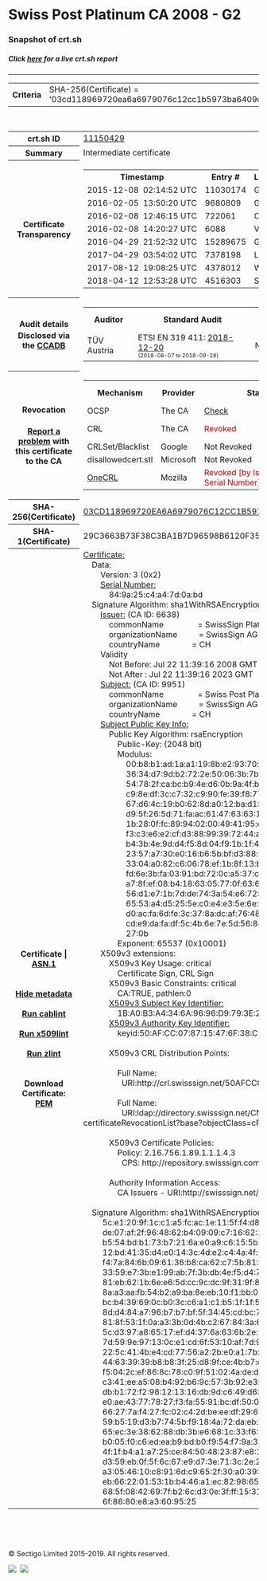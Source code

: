 # Swiss Post Platinum CA 2008 - G2
### Snapshot of crt.sh
##### Click [here](https://crt.sh/?q=03CD118969720EA6A6979076C12CC1B5973BA6409CF3772D4BAD9225CB70D119) for a live crt.sh report

---
<!DOCTYPE HTML PUBLIC "-//W3C//DTD HTML 4.0 Transitional//EN">
<HTML>

<BODY>

<TABLE>
  <TR>
    <TH class="outer">Criteria</TH>
    <TD class="outer">SHA-256(Certificate) = '03cd118969720ea6a6979076c12cc1b5973ba6409cf3772d4bad9225cb70d119'</TD>
  </TR>
</TABLE>
<BR>
<TABLE>
  <TR>
    <TH class="outer">crt.sh ID</TH>
    <TD class="outer"><A href="?id=11150429">11150429</A></TD>
  </TR>
  <TR>
    <TH class="outer">Summary</TH>
    <TD class="outer">Intermediate certificate</TD>
  </TR>
  <TR>
    <TH class="outer">Certificate<BR>Transparency</TH>
    <TD class="outer">
<TABLE class="options" style="margin-left:0px">
  <TR>
    <TH>Timestamp</TH>
    <TH>Entry #</TH>
    <TH>Log Operator</TH>
    <TH>Log URL</TH>
  </TR>
  <TR>
    <TD>2015-12-08&nbsp; <FONT class="small">02:14:52 UTC</FONT></TD>
    <TD>11030174</TD>
    <TD>Google</TD>
    <TD>https://ct.googleapis.com/pilot</TD>
  </TR>
  <TR>
    <TD>2016-02-05&nbsp; <FONT class="small">13:50:20 UTC</FONT></TD>
    <TD>9680809</TD>
    <TD>Google</TD>
    <TD>https://ct.googleapis.com/rocketeer</TD>
  </TR>
  <TR>
    <TD>2016-02-08&nbsp; <FONT class="small">12:46:15 UTC</FONT></TD>
    <TD>722061</TD>
    <TD>Certly</TD>
    <TD>https://log.certly.io</TD>
  </TR>
  <TR>
    <TD>2016-02-08&nbsp; <FONT class="small">14:20:27 UTC</FONT></TD>
    <TD>6088</TD>
    <TD>Venafi</TD>
    <TD>https://ctlog.api.venafi.com</TD>
  </TR>
  <TR>
    <TD>2016-04-29&nbsp; <FONT class="small">21:52:32 UTC</FONT></TD>
    <TD>15289675</TD>
    <TD>Google</TD>
    <TD>https://ct.googleapis.com/aviator</TD>
  </TR>
  <TR>
    <TD>2017-04-29&nbsp; <FONT class="small">03:54:02 UTC</FONT></TD>
    <TD>7378198</TD>
    <TD>Let's Encrypt</TD>
    <TD>https://clicky.ct.letsencrypt.org</TD>
  </TR>
  <TR>
    <TD>2017-08-12&nbsp; <FONT class="small">19:08:25 UTC</FONT></TD>
    <TD>4378012</TD>
    <TD>WoTrus</TD>
    <TD>https://ctlog.wosign.com</TD>
  </TR>
  <TR>
    <TD>2018-04-12&nbsp; <FONT class="small">12:53:28 UTC</FONT></TD>
    <TD>4516303</TD>
    <TD>Sectigo</TD>
    <TD>https://dodo.ct.comodo.com</TD>
  </TR>
</TABLE>
    </TD>
  </TR>
  <TR>
    <TH class="outer">Audit details<BR>
      <DIV class="small" style="padding-top:3px">Disclosed via the
        <A href="//ccadb-public.secure.force.com/mozilla/PublicAllIntermediateCerts" target="_blank">CCADB</A></DIV>
    </TH>
    <TD class="outer">
<TABLE class="options" style="margin-left:0px">
  <TR>
    <TH>Auditor</TH>
    <TH>Standard Audit</TH>
    <TH>BR Audit</TH>
    <TH>EV SSL Audit</TH>
    <TH>Documents</TH>
    <TH>CCADB</TH>
    <TH>Root Owner / Certificate</TH>
  </TR>
  <TR>
    <TD style="vertical-align:middle">TÜV Austria</TD>
    <TD>ETSI EN 319 411:
      <A href="https://it-tuv.com/wp-content/uploads/2018/12/AA2018122001_Audit_Attestation_TA_CERT__SwissSign_Platinum_G2.pdf" target="_blank">2018-12-20</A>
      <BR><FONT style="font-size:8pt">(2018-06-07 to 2018-09-28)</FONT></TD>
    <TD>No    <TD>No    <TD>
      <A href="http://repository.swisssign.com/SwissSign-Platinum-CP-CPS.pdf" target="blank">CP</A>
      <A href="http://repository.swisssign.com/SwissSign-Platinum-CP-CPS.pdf" target="blank">CPS</A>
    </TD>
    <TD><A href="//ccadb.force.com/0011J00001FxaZDQAZ" target="_blank">0011J00001FxaZDQAZ</A></TD>
    <TD><A href="/?id=8986188">SwissSign AG</A></TD>
  </TR>
</TABLE>
    </TD>
  </TR>
  <TR>
    <TH class="outer">Revocation<BR><BR>
      <DIV class="small" style="padding-top:3px"><A href="?id=11150429&opt=problemreporting">Report a problem</A> with<BR>this certificate to the CA</DIV></TH>
    <TD class="outer">
      <TABLE class="options" style="margin-left:0px">
        <TR>
          <TH>Mechanism</TH>
          <TH>Provider</TH>
          <TH>Status</TH>
          <TH>Revocation Date</TH>
          <TH>Last Observed in CRL</TH>
          <TH>Last Checked <SPAN style="color:#CC0000;vertical-align:middle;font-size:70%;font-weight:normal">(Error)</SPAN></TH>
        </TR>
        <TR>
          <TD>OCSP</TD>
          <TD>The CA</TD>
          <TD><A href="?id=11150429&opt=ocsp">Check</A></TD>
          <TD><SPAN style="color:#888888">?</SPAN></TD>
          <TD><SPAN style="color:#888888">n/a</SPAN></TD>
          <TD><SPAN style="color:#888888">?</SPAN></TD>
        </TR>
        <TR>
          <TD>CRL</TD>
          <TD>The CA</TD>
          <TD><SPAN style="color:#CC0000">Revoked</SPAN></TD><TD>2018-06-30&nbsp; <FONT class="small">13:11:19 UTC</FONT></TD><TD>2019-11-06&nbsp; <FONT class="small">17:53:29 UTC</FONT></TD><TD>2019-12-04&nbsp; <FONT class="small">16:18:02 UTC</FONT></TD>
        </TR>
        <TR>
          <TD>CRLSet/Blacklist</TD>
          <TD>Google</TD>
          <TD>Not Revoked</TD>
          <TD><SPAN style="color:#888888">n/a</SPAN></TD>
          <TD><SPAN style="color:#888888">n/a</SPAN></TD>
          <TD><SPAN style="color:#888888">n/a</SPAN></TD>
        </TR>
        <TR>
          <TD>disallowedcert.stl</TD>
          <TD>Microsoft</TD>
          <TD>Not Revoked</TD>
          <TD><SPAN style="color:#888888">n/a</SPAN></TD>
          <TD><SPAN style="color:#888888">n/a</SPAN></TD>
          <TD><SPAN style="color:#888888">n/a</SPAN></TD>
        </TR>
        <TR>
          <TD><A href="/mozilla-onecrl" target="_blank">OneCRL</A></TD>
          <TD>Mozilla</TD>
          <TD><SPAN style="color:#CC0000">Revoked [by Issuer Name, Serial Number]</SPAN></TD><TD>2018-08-17&nbsp; <FONT class="small">22:24:14 UTC</FONT></TD>
          <TD><SPAN style="color:#888888">n/a</SPAN></TD>
          <TD><SPAN style="color:#888888">n/a</SPAN></TD>
        </TR>
      </TABLE>
    </TD>
  </TR>
  <TR>
    <TH class="outer">SHA-256(Certificate)</TH>
    <TD class="outer"><A href="//censys.io/certificates/03cd118969720ea6a6979076c12cc1b5973ba6409cf3772d4bad9225cb70d119">03CD118969720EA6A6979076C12CC1B5973BA6409CF3772D4BAD9225CB70D119</A></TD>
  </TR>
  <TR>
    <TH class="outer">SHA-1(Certificate)</TH>
    <TD class="outer">29C3663B73F38C3BA1B7D96598B6120F358D45AA</TD>
  </TR>
  <TR>
    <TH class="outer">Certificate | <A href="?asn1=11150429">ASN.1</A>
      <SPAN class="small"><BR>
      <BR><BR><A href="?id=11150429&opt=nometadata">Hide metadata</A>
      <BR><BR><A href="?id=11150429&opt=cablint">Run cablint</A>
      <BR><BR><A href="?id=11150429&opt=x509lint">Run x509lint</A>
      <BR><BR><A href="?id=11150429&opt=zlint">Run zlint</A>
      <BR><BR><BR>Download Certificate: <A href="?d=11150429">PEM</A>
      </SPAN>
    </TH>
    <TD class="text"><A href="?d=11150429">Certificate:</A><BR>&nbsp;&nbsp;&nbsp;&nbsp;Data:<BR>&nbsp;&nbsp;&nbsp;&nbsp;&nbsp;&nbsp;&nbsp;&nbsp;Version:&nbsp;3&nbsp;(0x2)<BR>&nbsp;&nbsp;&nbsp;&nbsp;&nbsp;&nbsp;&nbsp;&nbsp;<A href="?serial=00849a25c4a47d0abd">Serial&nbsp;Number:</A><BR>&nbsp;&nbsp;&nbsp;&nbsp;&nbsp;&nbsp;&nbsp;&nbsp;&nbsp;&nbsp;&nbsp;&nbsp;84:9a:25:c4:a4:7d:0a:bd<BR>&nbsp;&nbsp;&nbsp;&nbsp;Signature&nbsp;Algorithm:&nbsp;sha1WithRSAEncryption<BR>&nbsp;&nbsp;&nbsp;&nbsp;&nbsp;&nbsp;&nbsp;&nbsp;<A href="?caid=6638">Issuer:</A> <SPAN class="small">(CA ID: 6638)</SPAN><BR>&nbsp;&nbsp;&nbsp;&nbsp;&nbsp;&nbsp;&nbsp;&nbsp;&nbsp;&nbsp;&nbsp;&nbsp;commonName&nbsp;&nbsp;&nbsp;&nbsp;&nbsp;&nbsp;&nbsp;&nbsp;&nbsp;&nbsp;&nbsp;&nbsp;&nbsp;&nbsp;&nbsp;&nbsp;=&nbsp;SwissSign&nbsp;Platinum&nbsp;CA&nbsp;-&nbsp;G2<BR>&nbsp;&nbsp;&nbsp;&nbsp;&nbsp;&nbsp;&nbsp;&nbsp;&nbsp;&nbsp;&nbsp;&nbsp;organizationName&nbsp;&nbsp;&nbsp;&nbsp;&nbsp;&nbsp;&nbsp;&nbsp;&nbsp;&nbsp;=&nbsp;SwissSign&nbsp;AG<BR>&nbsp;&nbsp;&nbsp;&nbsp;&nbsp;&nbsp;&nbsp;&nbsp;&nbsp;&nbsp;&nbsp;&nbsp;countryName&nbsp;&nbsp;&nbsp;&nbsp;&nbsp;&nbsp;&nbsp;&nbsp;&nbsp;&nbsp;&nbsp;&nbsp;&nbsp;&nbsp;&nbsp;=&nbsp;CH<BR>&nbsp;&nbsp;&nbsp;&nbsp;&nbsp;&nbsp;&nbsp;&nbsp;Validity<BR>&nbsp;&nbsp;&nbsp;&nbsp;&nbsp;&nbsp;&nbsp;&nbsp;&nbsp;&nbsp;&nbsp;&nbsp;Not&nbsp;Before:&nbsp;Jul&nbsp;22&nbsp;11:39:16&nbsp;2008&nbsp;GMT<BR>&nbsp;&nbsp;&nbsp;&nbsp;&nbsp;&nbsp;&nbsp;&nbsp;&nbsp;&nbsp;&nbsp;&nbsp;Not&nbsp;After&nbsp;:&nbsp;Jul&nbsp;22&nbsp;11:39:16&nbsp;2023&nbsp;GMT<BR>&nbsp;&nbsp;&nbsp;&nbsp;&nbsp;&nbsp;&nbsp;&nbsp;<A href="?caid=9951">Subject:</A> <SPAN class="small">(CA ID: 9951)</SPAN><BR>&nbsp;&nbsp;&nbsp;&nbsp;&nbsp;&nbsp;&nbsp;&nbsp;&nbsp;&nbsp;&nbsp;&nbsp;commonName&nbsp;&nbsp;&nbsp;&nbsp;&nbsp;&nbsp;&nbsp;&nbsp;&nbsp;&nbsp;&nbsp;&nbsp;&nbsp;&nbsp;&nbsp;&nbsp;=&nbsp;Swiss&nbsp;Post&nbsp;Platinum&nbsp;CA&nbsp;2008&nbsp;-&nbsp;G2<BR>&nbsp;&nbsp;&nbsp;&nbsp;&nbsp;&nbsp;&nbsp;&nbsp;&nbsp;&nbsp;&nbsp;&nbsp;organizationName&nbsp;&nbsp;&nbsp;&nbsp;&nbsp;&nbsp;&nbsp;&nbsp;&nbsp;&nbsp;=&nbsp;SwissSign&nbsp;AG<BR>&nbsp;&nbsp;&nbsp;&nbsp;&nbsp;&nbsp;&nbsp;&nbsp;&nbsp;&nbsp;&nbsp;&nbsp;countryName&nbsp;&nbsp;&nbsp;&nbsp;&nbsp;&nbsp;&nbsp;&nbsp;&nbsp;&nbsp;&nbsp;&nbsp;&nbsp;&nbsp;&nbsp;=&nbsp;CH<BR>&nbsp;&nbsp;&nbsp;&nbsp;&nbsp;&nbsp;&nbsp;&nbsp;<A href="?spkisha256=2f8ef4a9b026e55b631ea75c040103db808c1b4f1d5fc0fcb20fa485382e2651">Subject&nbsp;Public&nbsp;Key&nbsp;Info:</A><BR>&nbsp;&nbsp;&nbsp;&nbsp;&nbsp;&nbsp;&nbsp;&nbsp;&nbsp;&nbsp;&nbsp;&nbsp;Public&nbsp;Key&nbsp;Algorithm:&nbsp;rsaEncryption<BR>&nbsp;&nbsp;&nbsp;&nbsp;&nbsp;&nbsp;&nbsp;&nbsp;&nbsp;&nbsp;&nbsp;&nbsp;&nbsp;&nbsp;&nbsp;&nbsp;Public-Key:&nbsp;(2048&nbsp;bit)<BR>&nbsp;&nbsp;&nbsp;&nbsp;&nbsp;&nbsp;&nbsp;&nbsp;&nbsp;&nbsp;&nbsp;&nbsp;&nbsp;&nbsp;&nbsp;&nbsp;Modulus:<BR>&nbsp;&nbsp;&nbsp;&nbsp;&nbsp;&nbsp;&nbsp;&nbsp;&nbsp;&nbsp;&nbsp;&nbsp;&nbsp;&nbsp;&nbsp;&nbsp;&nbsp;&nbsp;&nbsp;&nbsp;00:b8:b1:ad:1a:a1:19:8b:e2:93:70:f4:75:44:ef:<BR>&nbsp;&nbsp;&nbsp;&nbsp;&nbsp;&nbsp;&nbsp;&nbsp;&nbsp;&nbsp;&nbsp;&nbsp;&nbsp;&nbsp;&nbsp;&nbsp;&nbsp;&nbsp;&nbsp;&nbsp;36:34:d7:9d:b2:72:2e:50:06:3b:7b:6d:8c:02:61:<BR>&nbsp;&nbsp;&nbsp;&nbsp;&nbsp;&nbsp;&nbsp;&nbsp;&nbsp;&nbsp;&nbsp;&nbsp;&nbsp;&nbsp;&nbsp;&nbsp;&nbsp;&nbsp;&nbsp;&nbsp;54:78:2f:ca:bc:b9:4e:d6:0b:9a:4f:b3:34:b2:e3:<BR>&nbsp;&nbsp;&nbsp;&nbsp;&nbsp;&nbsp;&nbsp;&nbsp;&nbsp;&nbsp;&nbsp;&nbsp;&nbsp;&nbsp;&nbsp;&nbsp;&nbsp;&nbsp;&nbsp;&nbsp;c9:8e:df:3c:c7:32:c9:90:fe:39:f8:77:9d:10:09:<BR>&nbsp;&nbsp;&nbsp;&nbsp;&nbsp;&nbsp;&nbsp;&nbsp;&nbsp;&nbsp;&nbsp;&nbsp;&nbsp;&nbsp;&nbsp;&nbsp;&nbsp;&nbsp;&nbsp;&nbsp;67:d6:4c:19:b0:62:8d:a0:12:ba:d1:3c:0f:0e:17:<BR>&nbsp;&nbsp;&nbsp;&nbsp;&nbsp;&nbsp;&nbsp;&nbsp;&nbsp;&nbsp;&nbsp;&nbsp;&nbsp;&nbsp;&nbsp;&nbsp;&nbsp;&nbsp;&nbsp;&nbsp;d9:5f:26:5d:71:fa:ac:61:47:63:63:19:e7:62:44:<BR>&nbsp;&nbsp;&nbsp;&nbsp;&nbsp;&nbsp;&nbsp;&nbsp;&nbsp;&nbsp;&nbsp;&nbsp;&nbsp;&nbsp;&nbsp;&nbsp;&nbsp;&nbsp;&nbsp;&nbsp;1b:28:0f:fc:89:94:02:00:49:41:95:e7:cb:a2:82:<BR>&nbsp;&nbsp;&nbsp;&nbsp;&nbsp;&nbsp;&nbsp;&nbsp;&nbsp;&nbsp;&nbsp;&nbsp;&nbsp;&nbsp;&nbsp;&nbsp;&nbsp;&nbsp;&nbsp;&nbsp;f3:c3:e6:e2:cf:d3:88:99:39:72:44:aa:60:bc:f6:<BR>&nbsp;&nbsp;&nbsp;&nbsp;&nbsp;&nbsp;&nbsp;&nbsp;&nbsp;&nbsp;&nbsp;&nbsp;&nbsp;&nbsp;&nbsp;&nbsp;&nbsp;&nbsp;&nbsp;&nbsp;b4:3b:4e:9d:d4:f5:8d:04:f9:1b:1f:45:72:21:6f:<BR>&nbsp;&nbsp;&nbsp;&nbsp;&nbsp;&nbsp;&nbsp;&nbsp;&nbsp;&nbsp;&nbsp;&nbsp;&nbsp;&nbsp;&nbsp;&nbsp;&nbsp;&nbsp;&nbsp;&nbsp;23:57:a7:30:e0:16:b6:5b:bf:d3:88:cf:12:c4:41:<BR>&nbsp;&nbsp;&nbsp;&nbsp;&nbsp;&nbsp;&nbsp;&nbsp;&nbsp;&nbsp;&nbsp;&nbsp;&nbsp;&nbsp;&nbsp;&nbsp;&nbsp;&nbsp;&nbsp;&nbsp;33:04:a0:82:c6:06:78:ef:1b:8f:13:b4:1b:c5:b4:<BR>&nbsp;&nbsp;&nbsp;&nbsp;&nbsp;&nbsp;&nbsp;&nbsp;&nbsp;&nbsp;&nbsp;&nbsp;&nbsp;&nbsp;&nbsp;&nbsp;&nbsp;&nbsp;&nbsp;&nbsp;fd:6e:3b:fa:03:91:bd:72:0c:a5:37:c3:f5:c7:dc:<BR>&nbsp;&nbsp;&nbsp;&nbsp;&nbsp;&nbsp;&nbsp;&nbsp;&nbsp;&nbsp;&nbsp;&nbsp;&nbsp;&nbsp;&nbsp;&nbsp;&nbsp;&nbsp;&nbsp;&nbsp;a7:8f:ef:08:b4:18:63:05:77:0f:63:65:4b:df:ca:<BR>&nbsp;&nbsp;&nbsp;&nbsp;&nbsp;&nbsp;&nbsp;&nbsp;&nbsp;&nbsp;&nbsp;&nbsp;&nbsp;&nbsp;&nbsp;&nbsp;&nbsp;&nbsp;&nbsp;&nbsp;56:d1:e7:1b:7d:de:74:3a:54:e6:72:70:bf:64:c9:<BR>&nbsp;&nbsp;&nbsp;&nbsp;&nbsp;&nbsp;&nbsp;&nbsp;&nbsp;&nbsp;&nbsp;&nbsp;&nbsp;&nbsp;&nbsp;&nbsp;&nbsp;&nbsp;&nbsp;&nbsp;65:53:a4:d5:25:5e:c0:e4:e3:5e:6e:ae:9e:aa:b3:<BR>&nbsp;&nbsp;&nbsp;&nbsp;&nbsp;&nbsp;&nbsp;&nbsp;&nbsp;&nbsp;&nbsp;&nbsp;&nbsp;&nbsp;&nbsp;&nbsp;&nbsp;&nbsp;&nbsp;&nbsp;d0:ac:fa:6d:fe:3c:37:8a:dc:af:76:48:f2:e1:e4:<BR>&nbsp;&nbsp;&nbsp;&nbsp;&nbsp;&nbsp;&nbsp;&nbsp;&nbsp;&nbsp;&nbsp;&nbsp;&nbsp;&nbsp;&nbsp;&nbsp;&nbsp;&nbsp;&nbsp;&nbsp;cd:e9:da:fa:df:5c:4b:6e:7e:5d:56:84:34:01:ba:<BR>&nbsp;&nbsp;&nbsp;&nbsp;&nbsp;&nbsp;&nbsp;&nbsp;&nbsp;&nbsp;&nbsp;&nbsp;&nbsp;&nbsp;&nbsp;&nbsp;&nbsp;&nbsp;&nbsp;&nbsp;27:0b<BR>&nbsp;&nbsp;&nbsp;&nbsp;&nbsp;&nbsp;&nbsp;&nbsp;&nbsp;&nbsp;&nbsp;&nbsp;&nbsp;&nbsp;&nbsp;&nbsp;Exponent:&nbsp;65537&nbsp;(0x10001)<BR>&nbsp;&nbsp;&nbsp;&nbsp;&nbsp;&nbsp;&nbsp;&nbsp;X509v3&nbsp;extensions:<BR>&nbsp;&nbsp;&nbsp;&nbsp;&nbsp;&nbsp;&nbsp;&nbsp;&nbsp;&nbsp;&nbsp;&nbsp;X509v3&nbsp;Key&nbsp;Usage:&nbsp;critical<BR>&nbsp;&nbsp;&nbsp;&nbsp;&nbsp;&nbsp;&nbsp;&nbsp;&nbsp;&nbsp;&nbsp;&nbsp;&nbsp;&nbsp;&nbsp;&nbsp;Certificate&nbsp;Sign,&nbsp;CRL&nbsp;Sign<BR>&nbsp;&nbsp;&nbsp;&nbsp;&nbsp;&nbsp;&nbsp;&nbsp;&nbsp;&nbsp;&nbsp;&nbsp;X509v3&nbsp;Basic&nbsp;Constraints:&nbsp;critical<BR>&nbsp;&nbsp;&nbsp;&nbsp;&nbsp;&nbsp;&nbsp;&nbsp;&nbsp;&nbsp;&nbsp;&nbsp;&nbsp;&nbsp;&nbsp;&nbsp;CA:TRUE,&nbsp;pathlen:0<BR>&nbsp;&nbsp;&nbsp;&nbsp;&nbsp;&nbsp;&nbsp;&nbsp;&nbsp;&nbsp;&nbsp;&nbsp;<A href="?ski=1ba0b3a4346a9696d9793e2c28c6defd8536fba4">X509v3&nbsp;Subject&nbsp;Key&nbsp;Identifier:</A><BR>&nbsp;&nbsp;&nbsp;&nbsp;&nbsp;&nbsp;&nbsp;&nbsp;&nbsp;&nbsp;&nbsp;&nbsp;&nbsp;&nbsp;&nbsp;&nbsp;1B:A0:B3:A4:34:6A:96:96:D9:79:3E:2C:28:C6:DE:FD:85:36:FB:A4<BR>&nbsp;&nbsp;&nbsp;&nbsp;&nbsp;&nbsp;&nbsp;&nbsp;&nbsp;&nbsp;&nbsp;&nbsp;<A href="?ski=50afcc078715476f38c5b465d1de95aae9df9ccc">X509v3&nbsp;Authority&nbsp;Key&nbsp;Identifier:</A><BR>&nbsp;&nbsp;&nbsp;&nbsp;&nbsp;&nbsp;&nbsp;&nbsp;&nbsp;&nbsp;&nbsp;&nbsp;&nbsp;&nbsp;&nbsp;&nbsp;keyid:50:AF:CC:07:87:15:47:6F:38:C5:B4:65:D1:DE:95:AA:E9:DF:9C:CC<BR><BR>&nbsp;&nbsp;&nbsp;&nbsp;&nbsp;&nbsp;&nbsp;&nbsp;&nbsp;&nbsp;&nbsp;&nbsp;X509v3&nbsp;CRL&nbsp;Distribution&nbsp;Points:&nbsp;<BR><BR>&nbsp;&nbsp;&nbsp;&nbsp;&nbsp;&nbsp;&nbsp;&nbsp;&nbsp;&nbsp;&nbsp;&nbsp;&nbsp;&nbsp;&nbsp;&nbsp;Full&nbsp;Name:<BR>&nbsp;&nbsp;&nbsp;&nbsp;&nbsp;&nbsp;&nbsp;&nbsp;&nbsp;&nbsp;&nbsp;&nbsp;&nbsp;&nbsp;&nbsp;&nbsp;&nbsp;&nbsp;URI:http://crl.swisssign.net/50AFCC078715476F38C5B465D1DE95AAE9DF9CCC<BR><BR>&nbsp;&nbsp;&nbsp;&nbsp;&nbsp;&nbsp;&nbsp;&nbsp;&nbsp;&nbsp;&nbsp;&nbsp;&nbsp;&nbsp;&nbsp;&nbsp;Full&nbsp;Name:<BR>&nbsp;&nbsp;&nbsp;&nbsp;&nbsp;&nbsp;&nbsp;&nbsp;&nbsp;&nbsp;&nbsp;&nbsp;&nbsp;&nbsp;&nbsp;&nbsp;&nbsp;&nbsp;URI:ldap://directory.swisssign.net/CN=50AFCC078715476F38C5B465D1DE95AAE9DF9CCC%2CO=SwissSign%2CC=CH?certificateRevocationList?base?objectClass=cRLDistributionPoint<BR><BR>&nbsp;&nbsp;&nbsp;&nbsp;&nbsp;&nbsp;&nbsp;&nbsp;&nbsp;&nbsp;&nbsp;&nbsp;X509v3&nbsp;Certificate&nbsp;Policies:&nbsp;<BR>&nbsp;&nbsp;&nbsp;&nbsp;&nbsp;&nbsp;&nbsp;&nbsp;&nbsp;&nbsp;&nbsp;&nbsp;&nbsp;&nbsp;&nbsp;&nbsp;Policy:&nbsp;2.16.756.1.89.1.1.1.4.3<BR>&nbsp;&nbsp;&nbsp;&nbsp;&nbsp;&nbsp;&nbsp;&nbsp;&nbsp;&nbsp;&nbsp;&nbsp;&nbsp;&nbsp;&nbsp;&nbsp;&nbsp;&nbsp;CPS:&nbsp;http://repository.swisssign.com/Swiss-Post-Platinum-CP-CPS-R3.pdf<BR><BR>&nbsp;&nbsp;&nbsp;&nbsp;&nbsp;&nbsp;&nbsp;&nbsp;&nbsp;&nbsp;&nbsp;&nbsp;Authority&nbsp;Information&nbsp;Access:&nbsp;<BR>&nbsp;&nbsp;&nbsp;&nbsp;&nbsp;&nbsp;&nbsp;&nbsp;&nbsp;&nbsp;&nbsp;&nbsp;&nbsp;&nbsp;&nbsp;&nbsp;CA&nbsp;Issuers&nbsp;-&nbsp;URI:http://swisssign.net/cgi-bin/authority/download/50AFCC078715476F38C5B465D1DE95AAE9DF9CCC<BR><BR>&nbsp;&nbsp;&nbsp;&nbsp;Signature&nbsp;Algorithm:&nbsp;sha1WithRSAEncryption<BR>&nbsp;&nbsp;&nbsp;&nbsp;&nbsp;&nbsp;&nbsp;&nbsp;&nbsp;5c:e1:20:9f:1c:c1:a5:fc:ac:1e:11:5f:f4:d8:8a:c6:a3:3e:<BR>&nbsp;&nbsp;&nbsp;&nbsp;&nbsp;&nbsp;&nbsp;&nbsp;&nbsp;de:07:af:2f:96:48:62:b4:09:09:c7:16:62:29:0c:ff:3b:79:<BR>&nbsp;&nbsp;&nbsp;&nbsp;&nbsp;&nbsp;&nbsp;&nbsp;&nbsp;b5:54:bd:b1:73:b7:21:6a:e0:a9:c6:15:5b:25:b4:a1:e5:58:<BR>&nbsp;&nbsp;&nbsp;&nbsp;&nbsp;&nbsp;&nbsp;&nbsp;&nbsp;12:bd:41:35:d4:e0:14:3c:4d:e2:c4:4a:4f:5d:4d:4a:8b:d8:<BR>&nbsp;&nbsp;&nbsp;&nbsp;&nbsp;&nbsp;&nbsp;&nbsp;&nbsp;f4:7a:84:6b:09:61:36:b8:ca:62:c7:5b:81:91:58:77:f7:55:<BR>&nbsp;&nbsp;&nbsp;&nbsp;&nbsp;&nbsp;&nbsp;&nbsp;&nbsp;33:59:e7:3b:e1:99:ab:7f:3b:db:4e:f5:d4:78:81:f1:d5:02:<BR>&nbsp;&nbsp;&nbsp;&nbsp;&nbsp;&nbsp;&nbsp;&nbsp;&nbsp;81:eb:62:1b:6e:e6:5d:cc:9c:dc:9f:31:9f:8a:c3:ba:3a:30:<BR>&nbsp;&nbsp;&nbsp;&nbsp;&nbsp;&nbsp;&nbsp;&nbsp;&nbsp;8a:a3:aa:fb:54:b2:a9:ba:8e:eb:10:f1:bb:02:b3:e2:9a:19:<BR>&nbsp;&nbsp;&nbsp;&nbsp;&nbsp;&nbsp;&nbsp;&nbsp;&nbsp;bc:b4:39:69:0c:b0:3c:c6:a1:c1:b5:1f:1f:54:31:f1:ec:62:<BR>&nbsp;&nbsp;&nbsp;&nbsp;&nbsp;&nbsp;&nbsp;&nbsp;&nbsp;8d:d4:84:a7:96:b7:b7:bf:5f:34:45:cd:bc:79:50:b3:03:82:<BR>&nbsp;&nbsp;&nbsp;&nbsp;&nbsp;&nbsp;&nbsp;&nbsp;&nbsp;81:8f:53:1f:0a:a3:3b:0d:4b:c2:67:84:3a:6f:ec:93:07:ef:<BR>&nbsp;&nbsp;&nbsp;&nbsp;&nbsp;&nbsp;&nbsp;&nbsp;&nbsp;5c:d3:97:a8:65:17:ef:d4:37:6a:63:6b:2e:0b:20:fc:00:c5:<BR>&nbsp;&nbsp;&nbsp;&nbsp;&nbsp;&nbsp;&nbsp;&nbsp;&nbsp;7d:59:9e:97:13:0c:e1:cd:6f:53:10:af:7d:93:74:a3:1e:6e:<BR>&nbsp;&nbsp;&nbsp;&nbsp;&nbsp;&nbsp;&nbsp;&nbsp;&nbsp;22:5c:41:4b:e4:cd:77:56:a2:2b:e0:a1:7b:27:99:a9:1e:1f:<BR>&nbsp;&nbsp;&nbsp;&nbsp;&nbsp;&nbsp;&nbsp;&nbsp;&nbsp;44:63:39:39:b8:b8:3f:25:d8:9f:ce:4b:b7:e3:b3:07:06:4a:<BR>&nbsp;&nbsp;&nbsp;&nbsp;&nbsp;&nbsp;&nbsp;&nbsp;&nbsp;f5:04:2c:ef:86:8c:78:c0:9f:51:02:4a:de:d3:57:9e:ee:94:<BR>&nbsp;&nbsp;&nbsp;&nbsp;&nbsp;&nbsp;&nbsp;&nbsp;&nbsp;c3:41:ee:a5:08:b4:92:b6:9c:57:3b:92:e3:ad:24:b4:8a:f0:<BR>&nbsp;&nbsp;&nbsp;&nbsp;&nbsp;&nbsp;&nbsp;&nbsp;&nbsp;db:b1:72:f2:98:12:13:16:db:9d:c6:49:d6:38:39:cf:ee:b8:<BR>&nbsp;&nbsp;&nbsp;&nbsp;&nbsp;&nbsp;&nbsp;&nbsp;&nbsp;e0:ae:43:77:78:27:f3:fa:55:91:bc:df:50:00:e1:a4:d1:4f:<BR>&nbsp;&nbsp;&nbsp;&nbsp;&nbsp;&nbsp;&nbsp;&nbsp;&nbsp;66:27:7a:f4:27:fc:02:c4:2d:be:ee:df:29:61:2c:21:2c:99:<BR>&nbsp;&nbsp;&nbsp;&nbsp;&nbsp;&nbsp;&nbsp;&nbsp;&nbsp;59:b5:19:d3:b7:74:5b:f9:18:4a:72:da:eb:99:56:54:68:4e:<BR>&nbsp;&nbsp;&nbsp;&nbsp;&nbsp;&nbsp;&nbsp;&nbsp;&nbsp;65:ec:3e:38:62:88:db:3b:e6:68:1c:33:f6:65:46:bc:1a:8b:<BR>&nbsp;&nbsp;&nbsp;&nbsp;&nbsp;&nbsp;&nbsp;&nbsp;&nbsp;b0:05:f0:c6:ed:ea:b9:bd:b0:f9:54:f7:9a:37:c3:35:5c:53:<BR>&nbsp;&nbsp;&nbsp;&nbsp;&nbsp;&nbsp;&nbsp;&nbsp;&nbsp;4f:1f:b4:a1:a7:25:ce:84:50:48:23:87:e8:14:93:6d:9d:a6:<BR>&nbsp;&nbsp;&nbsp;&nbsp;&nbsp;&nbsp;&nbsp;&nbsp;&nbsp;d3:59:eb:0f:5f:6c:67:e9:d7:3e:71:3c:2e:2d:3a:2b:9e:71:<BR>&nbsp;&nbsp;&nbsp;&nbsp;&nbsp;&nbsp;&nbsp;&nbsp;&nbsp;a3:05:46:10:c8:91:6d:c9:65:2f:30:a0:39:58:be:d0:29:50:<BR>&nbsp;&nbsp;&nbsp;&nbsp;&nbsp;&nbsp;&nbsp;&nbsp;&nbsp;eb:66:22:01:53:1b:b4:46:a1:ec:82:98:65:e0:b6:53:c4:5d:<BR>&nbsp;&nbsp;&nbsp;&nbsp;&nbsp;&nbsp;&nbsp;&nbsp;&nbsp;68:5f:08:42:69:7f:b2:6c:d3:0e:3f:ff:15:31:51:7f:53:78:<BR>&nbsp;&nbsp;&nbsp;&nbsp;&nbsp;&nbsp;&nbsp;&nbsp;&nbsp;6f:86:80:e8:a3:60:95:25<BR>    </TD>
  </TR>
</TABLE>

  <BR><BR><BR>

  <P class="copyright">&copy; Sectigo Limited 2015-2019. All rights reserved.</P>
  <DIV>
    <A href="https://sectigo.com/"><IMG src="/sectigo_s.png"></A>
    &nbsp;<A href="https://github.com/crtsh"><IMG src="/GitHub-Mark-32px.png"></A>
  </DIV>
</BODY>
</HTML>
